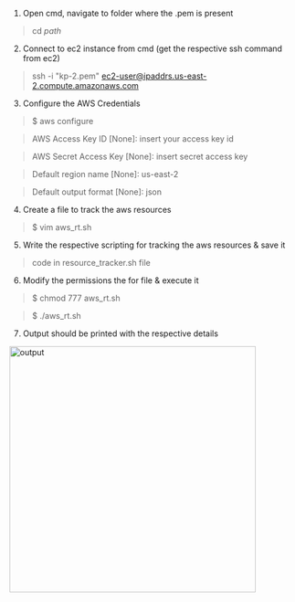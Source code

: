 01. Open cmd, navigate to folder where the .pem is present
>cd *path*

02. Connect to ec2 instance from cmd (get the respective ssh command from ec2) 
>ssh -i "kp-2.pem" ec2-user@ipaddrs.us-east-2.compute.amazonaws.com

03. Configure the AWS Credentials
>$ aws configure

>AWS Access Key ID [None]: insert your access key id

>AWS Secret Access Key [None]: insert secret access key

>Default region name [None]: us-east-2

>Default output format [None]: json

04. Create a file to track the aws resources
>$ vim aws_rt.sh

05. Write the respective scripting for tracking the aws resources & save it
>code in resource_tracker.sh file

06. Modify the permissions the for file & execute it
>$ chmod 777 aws_rt.sh

>$ ./aws_rt.sh

07. Output should be printed with the respective details
<img width="431" alt="output" src="https://github.com/user-attachments/assets/80d53094-bb5e-4eef-9e89-c6adeb6eb64d">

